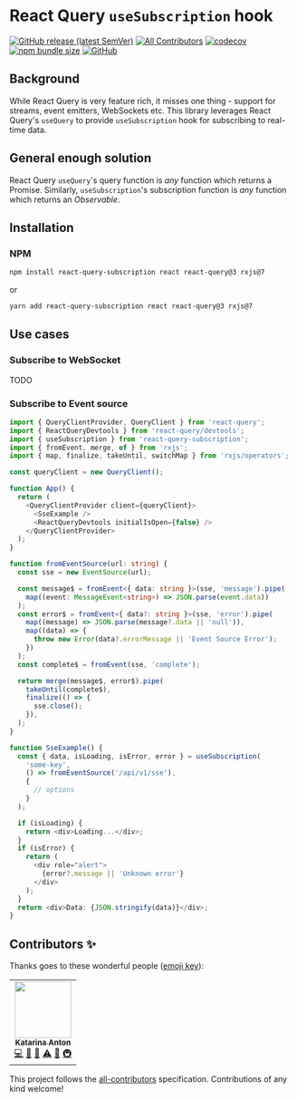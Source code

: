 # React Query `useSubscription` hook

<!-- ALL-CONTRIBUTORS-BADGE:START - Do not remove or modify this section -->

[all-contributors-badge]: https://img.shields.io/badge/all_contributors-1-orange.svg?style=round-square 'Number of contributors on All-Contributors'

<!-- ALL-CONTRIBUTORS-BADGE:END -->

[![GitHub release (latest SemVer)](https://img.shields.io/github/v/release/kaciakmaciak/react-query-subscription?display_name=tag&sort=semver)](https://github.com/kaciakmaciak/react-query-subscription/releases)
[![All Contributors][all-contributors-badge]](#contributors-)
[![codecov](https://codecov.io/gh/kaciakmaciak/react-query-subscription/branch/master/graph/badge.svg)](https://codecov.io/gh/kaciakmaciak/react-query-subscription)
[![npm bundle size](https://img.shields.io/bundlephobia/min/react-query-subscription)](https://www.npmjs.com/package/react-query-subscription)
[![GitHub](https://img.shields.io/github/license/kaciakmaciak/react-query-subscription)](LICENSE)

## Background

While React Query is very feature rich, it misses one thing - support for streams, event emitters, WebSockets etc. This library leverages React Query's `useQuery` to provide `useSubscription` hook for subscribing to real-time data.

## General enough solution

React Query `useQuery`'s query function is _any_ function which returns a Promise. Similarly, `useSubscription`'s subscription function is _any_ function which returns an _Observable_.

## Installation

### NPM

```sh
npm install react-query-subscription react react-query@3 rxjs@7
```

or

```sh
yarn add react-query-subscription react react-query@3 rxjs@7
```

## Use cases

### Subscribe to WebSocket

TODO

### Subscribe to Event source

```TypeScript
import { QueryClientProvider, QueryClient } from 'react-query';
import { ReactQueryDevtools } from 'react-query/devtools';
import { useSubscription } from 'react-query-subscription';
import { fromEvent, merge, of } from 'rxjs';
import { map, finalize, takeUntil, switchMap } from 'rxjs/operators';

const queryClient = new QueryClient();

function App() {
  return (
    <QueryClientProvider client={queryClient}>
      <SseExample />
      <ReactQueryDevtools initialIsOpen={false} />
    </QueryClientProvider>
  );
}

function fromEventSource(url: string) {
  const sse = new EventSource(url);

  const message$ = fromEvent<{ data: string }>(sse, 'message').pipe(
    map((event: MessageEvent<string>) => JSON.parse(event.data))
  );
  const error$ = fromEvent<{ data?: string }>(sse, 'error').pipe(
    map((message) => JSON.parse(message?.data || 'null')),
    map((data) => {
      throw new Error(data?.errorMessage || 'Event Source Error');
    })
  );
  const complete$ = fromEvent(sse, 'complete');

  return merge(message$, error$).pipe(
    takeUntil(complete$),
    finalize(() => {
      sse.close();
    }),
  );
}

function SseExample() {
  const { data, isLoading, isError, error } = useSubscription(
    'some-key',
    () => fromEventSource('/api/v1/sse'),
    {
      // options
    }
  );

  if (isLoading) {
    return <div>Loading...</div>;
  }
  if (isError) {
    return (
      <div role="alert">
        {error?.message || 'Unknown error'}
      </div>
    );
  }
  return <div>Data: {JSON.stringify(data)}</div>;
}
```

<!-- ### User events

TODO -->

## Contributors ✨

Thanks goes to these wonderful people ([emoji key](https://allcontributors.org/docs/en/emoji-key)):

<!-- ALL-CONTRIBUTORS-LIST:START - Do not remove or modify this section -->
<!-- prettier-ignore-start -->
<!-- markdownlint-disable -->
<table>
  <tr>
    <td align="center"><a href="https://github.com/kaciakmaciak"><img src="https://avatars.githubusercontent.com/u/17466633?v=4?s=100" width="100px;" alt=""/><br /><sub><b>Katarina Anton</b></sub></a><br /><a href="https://github.com/kaciakmaciak/react-query-subscription/commits?author=kaciakmaciak" title="Code">💻</a> <a href="#ideas-kaciakmaciak" title="Ideas, Planning, & Feedback">🤔</a> <a href="#maintenance-kaciakmaciak" title="Maintenance">🚧</a> <a href="https://github.com/kaciakmaciak/react-query-subscription/commits?author=kaciakmaciak" title="Tests">⚠️</a> <a href="#tool-kaciakmaciak" title="Tools">🔧</a> <a href="#infra-kaciakmaciak" title="Infrastructure (Hosting, Build-Tools, etc)">🚇</a></td>
  </tr>
</table>

<!-- markdownlint-restore -->
<!-- prettier-ignore-end -->

<!-- ALL-CONTRIBUTORS-LIST:END -->

This project follows the [all-contributors](https://github.com/all-contributors/all-contributors) specification. Contributions of any kind welcome!
